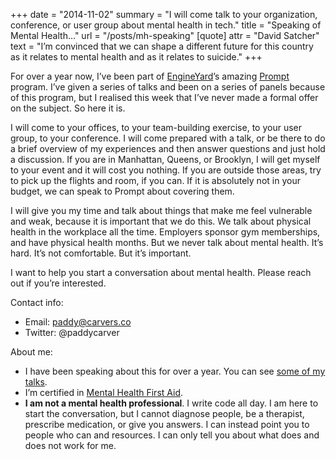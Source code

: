 +++
date = "2014-11-02"
summary = "I will come talk to your organization, conference, or user group about mental health in tech."
title = "Speaking of Mental Health…"
url = "/posts/mh-speaking"
[quote]
attr = "David Satcher"
text = "I’m convinced that we can shape a different future for this country as it relates to mental health and as it relates to suicide."
+++


For over a year now, I’ve been part of [EngineYard](http://engineyard.com)’s amazing [Prompt](http://prompt.engineyard.com) program. I’ve given a series of talks and been on a series of panels because of this program, but I realised this week that I’ve never made a formal offer on the subject. So here it is.

I will come to your offices, to your team-building exercise, to your user group, to your conference. I will come prepared with a talk, or be there to do a brief overview of my experiences and then answer questions and just hold a discussion. If you are in Manhattan, Queens, or Brooklyn, I will get myself to your event and it will cost you nothing. If you are outside those areas, try to pick up the flights and room, if you can. If it is absolutely not in your budget, we can speak to Prompt about covering them.

I will give you my time and talk about things that make me feel vulnerable and weak, because it is important that we do this. We talk about physical health in the workplace all the time. Employers sponsor gym memberships, and have physical health months. But we never talk about mental health. It’s hard. It’s not comfortable. But it’s important.

I want to help you start a conversation about mental health. Please reach out if you’re interested.

Contact info:

* Email: paddy@carvers.co
* Twitter: @paddycarver

About me:

* I have been speaking about this for over a year. You can see [some of my talks](/talks).
* I’m certified in [Mental Health First Aid](http://www.mentalhealthfirstaid.org).
* **I am not a mental health professional**. I write code all day. I am here to start the conversation, but I cannot diagnose people, be a therapist, prescribe medication, or give you answers. I can instead point you to people who can and resources. I can only tell you about what does and does not work for me.
